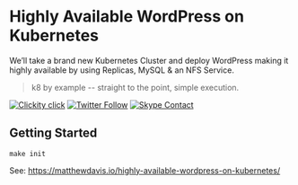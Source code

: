 <!--
#                                 __                 __
#    __  ______  ____ ___  ____ _/ /____  ____  ____/ /
#   / / / / __ \/ __ `__ \/ __ `/ __/ _ \/ __ \/ __  /
#  / /_/ / /_/ / / / / / / /_/ / /_/  __/ /_/ / /_/ /
#  \__, /\____/_/ /_/ /_/\__,_/\__/\___/\____/\__,_/
# /____                     matthewdavis.io, holla!
#
#-->

# Highly Available WordPress on Kubernetes

We’ll take a brand new Kubernetes Cluster and deploy WordPress making it highly available by using Replicas, MySQL & an NFS Service. 

> k8 by example -- straight to the point, simple execution.

[![Clickity click](https://img.shields.io/badge/k8s%20by%20example%20yo-104-ff69b4.svg?style=flat-square)](https://matthewdavis.io)
[![Twitter Follow](https://img.shields.io/twitter/follow/yomateod.svg?label=Follow&style=flat-square)](https://twitter.com/yomateod) [![Skype Contact](https://img.shields.io/badge/skype%20id-appsoa-blue.svg?style=flat-square)](skype:mateothegreat?chat)

## Getting Started

```
make init
```

See: https://matthewdavis.io/highly-available-wordpress-on-kubernetes/
